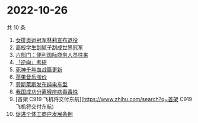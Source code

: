 # 2022-10-26

共 10 条

<!-- BEGIN ZHIHUSEARCH -->
<!-- 最后更新时间 Wed Oct 26 2022 03:01:41 GMT+0800 (China Standard Time) -->
1. [女排奥运冠军林莉宣布退役](https://www.zhihu.com/search?q=女排奥运冠军林莉宣布退役)
1. [高校学生刮腻子刮成世界冠军](https://www.zhihu.com/search?q=高校学生刮腻子刮成世界冠军)
1. [六部门：便利国际商务人员往来](https://www.zhihu.com/search?q=六部门：便利国际商务人员往来)
1. [「逆向」考研](https://www.zhihu.com/search?q=「逆向」考研)
1. [死神千年血战篇更新](https://www.zhihu.com/search?q=死神千年血战篇更新)
1. [苹果音乐涨价](https://www.zhihu.com/search?q=苹果音乐涨价)
1. [劳斯莱斯发布纯电车型](https://www.zhihu.com/search?q=劳斯莱斯发布纯电车型)
1. [我国成功分离猴痘病毒毒株](https://www.zhihu.com/search?q=我国成功分离猴痘病毒毒株)
1. [首架 C919 飞机将交付东航](https://www.zhihu.com/search?q=首架 C919 飞机将交付东航)
1. [促进个体工商户发展条例](https://www.zhihu.com/search?q=促进个体工商户发展条例)
<!-- END ZHIHUSEARCH -->
